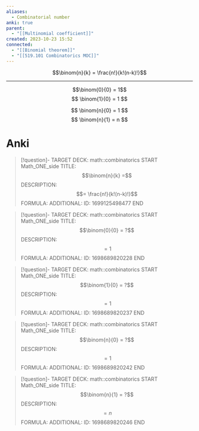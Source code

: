 ```yaml
---
aliases:
  - Combinatorial number
anki: true
parent:
  - "[[Multinomial coefficient]]"
created: 2023-10-23 15:52
connected:
  - "[[Binomial theorem]]"
  - "[[519.101 Combinatorics MOC]]"
---
```


$$\binom{n}{k} = \frac{n!}{k!(n-k)!}$$

---
$$\binom{0}{0} = 1$$
$$
\binom{1}{0} = 1
$$

$$
\binom{n}{0} = 1
$$
$$
\binom{n}{1} = n
$$

# Anki
> [!question]-
TARGET DECK: math::combinatorics
START
Math_ONE_side
TITLE: $$\binom{n}{k} =$$
DESCRIPTION: $$= \frac{n!}{k!(n-k)!}$$
FORMULA: 
ADDITIONAL:
ID: 1699125498477
END

> [!question]-
TARGET DECK: math::combinatorics
START
Math_ONE_side
TITLE: $$\binom{0}{0} = ?$$
DESCRIPTION: $$ = 1$$
FORMULA: 
ADDITIONAL:
ID: 1698689820228
END

> [!question]-
TARGET DECK: math::combinatorics
START
Math_ONE_side
TITLE: $$\binom{1}{0} = ?$$
DESCRIPTION: $$ = 1$$
FORMULA: 
ADDITIONAL:
ID: 1698689820237
END


> [!question]-
TARGET DECK: math::combinatorics
START
Math_ONE_side
TITLE: $$\binom{n}{0} = ?$$
DESCRIPTION: $$ = 1$$
FORMULA: 
ADDITIONAL:
ID: 1698689820242
END

> [!question]-
TARGET DECK: math::combinatorics
START
Math_ONE_side
TITLE: $$\binom{n}{1} = ?$$
DESCRIPTION: $$ = n$$
FORMULA: 
ADDITIONAL:
ID: 1698689820246
END